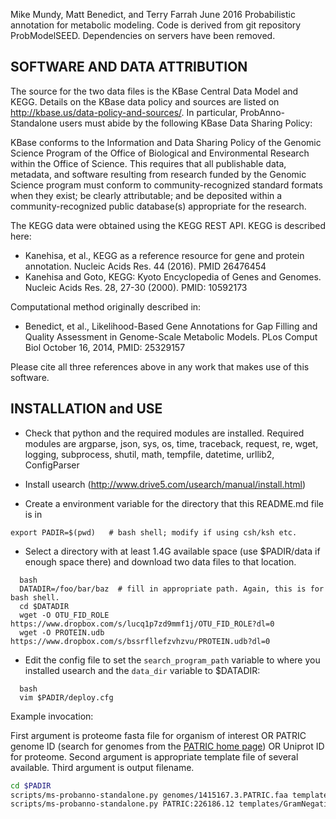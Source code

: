 Mike Mundy, Matt Benedict, and Terry Farrah June 2016
Probabilistic annotation for metabolic modeling.
Code is derived from git repository ProbModelSEED.
Dependencies on servers have been removed.

SOFTWARE AND DATA ATTRIBUTION
-----------------------------

The source for the two data files is the KBase Central Data Model and KEGG.
Details on the KBase data policy and sources are listed on
http://kbase.us/data-policy-and-sources/. In particular, ProbAnno-Standalone users
must abide by the following KBase Data Sharing Policy:

KBase conforms to the Information and Data Sharing Policy of the Genomic
Science Program of the Office of Biological and Environmental Research within
the Office of Science. This requires that all publishable data, metadata, and
software resulting from research funded by the Genomic Science program must
conform to community-recognized standard formats when they exist; be clearly
attributable; and be deposited within a community-recognized public database(s)
appropriate for the research.

The KEGG data were obtained using the KEGG REST API. KEGG is described here:
* Kanehisa, et al., KEGG as a reference resource for gene and protein annotation.
Nucleic Acids Res. 44 (2016). PMID 26476454
* Kanehisa and Goto, KEGG: Kyoto Encyclopedia of Genes and Genomes. Nucleic Acids
Res. 28, 27-30 (2000). PMID: 10592173 

Computational method originally described in:
* Benedict, et al., Likelihood-Based Gene Annotations for Gap Filling and Quality
Assessment in Genome-Scale Metabolic Models. PLos Comput Biol October 16, 2014,
PMID: 25329157 

Please cite all three references above in any work that makes use of this software.


INSTALLATION and USE
--------------------

* Check that python and the required modules are installed.
  Required modules are  argparse, json, sys, os, time, traceback, request, re,
  wget, logging, subprocess, shutil, math, tempfile, datetime, urllib2,
  ConfigParser

* Install usearch
  (http://www.drive5.com/usearch/manual/install.html)

* Create a environment variable for the directory that this README.md file is in

```
export PADIR=$(pwd)   # bash shell; modify if using csh/ksh etc.
```

* Select a directory with at least 1.4G available space (use $PADIR/data if
  enough space there) and download two data files to that location.

```
  bash
  DATADIR=/foo/bar/baz  # fill in appropriate path. Again, this is for bash shell.
  cd $DATADIR
  wget -O OTU_FID_ROLE https://www.dropbox.com/s/lucq1p7zd9mmf1j/OTU_FID_ROLE?dl=0
  wget -O PROTEIN.udb https://www.dropbox.com/s/bssrfllefzvhzvu/PROTEIN.udb?dl=0
```
* Edit the config file to set the `search_program_path` variable to where you installed
  usearch and the `data_dir` variable to $DATADIR:

```
  bash
  vim $PADIR/deploy.cfg
```



Example invocation:


First argument is proteome fasta file for organism of interest OR PATRIC genome ID (search for genomes from the [PATRIC home page](https://www.patricbrc.org/portal/portal/patric/Home)) OR Uniprot ID for proteome.
Second argument is appropriate template file of several available.
Third argument is output filename.

```bash
cd $PADIR
scripts/ms-probanno-standalone.py genomes/1415167.3.PATRIC.faa templates/GramNegative.json 1415167.3.probanno.out # silent; takes a few minutes.
scripts/ms-probanno-standalone.py PATRIC:226186.12 templates/GramNegative.json 226186.12.probanno.out # silent; takes a few minutes.
```
